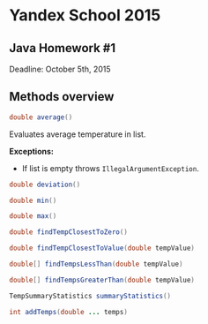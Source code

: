 # Yandex School 2015
## Java Homework #1

Deadline: October 5th, 2015

## Methods overview

```java
double average()
```
Evaluates average temperature in list.

**Exceptions:** 
 - If list is empty throws `IllegalArgumentException`.

```java
double deviation()
```

```java
double min()
```

```java
double max()
```

```java
double findTempClosestToZero()
```

```java
double findTempClosestToValue(double tempValue)
```

```java
double[] findTempsLessThan(double tempValue)
```

```java
double[] findTempsGreaterThan(double tempValue)
```

```java
TempSummaryStatistics summaryStatistics()
```

```java
int addTemps(double ... temps)
```
